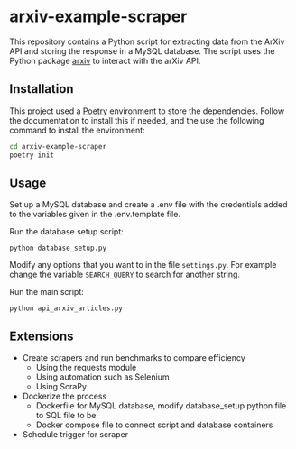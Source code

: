 # arxiv-example-scraper

This repository contains a Python script for extracting data from the ArXiv API and storing the response in a MySQL database. 
The script uses the Python package [arxiv](https://pypi.org/project/arxiv/) to interact with the arXiv API.


## Installation

This project used a [Poetry](https://python-poetry.org/) environment to store the dependencies.
Follow the documentation to install this if needed, and the use the following command to install the environment:

``` bash
cd arxiv-example-scraper
poetry init
```

## Usage

Set up a MySQL database and create a .env file with the credentials added to the variables given in the .env.template file.

Run the database setup script:

```
python database_setup.py
```

Modify any options that you want to in the file `settings.py`. 
For example change the variable `SEARCH_QUERY` to search for another string.

Run the main script:
```
python api_arxiv_articles.py
```


## Extensions

- Create scrapers and run benchmarks to compare efficiency
  - Using the requests module
  - Using automation such as Selenium
  - Using ScraPy
- Dockerize the process
  - Dockerfile for MySQL database, modify database_setup python file to SQL file to be 
  - Docker compose file to connect script and database containers
- Schedule trigger for scraper
